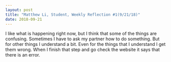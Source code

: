 ```yaml
---
layout: post
title: "Matthew Li, Student, Weekly Reflection #1(9/21/18)"
date: 2018-09-21
---
```


I like what is happening right now, but I think that some of the things are confusing. Sometimes I have to ask my partner how to do something. But for other things I understand a bit. Even for the things that I understand I get them wrong. When I finish that step and go check the website it says that there is an error.

